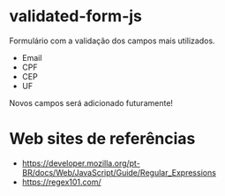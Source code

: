 # validated-form-js

Formulário com a validação dos campos mais utilizados.

- Email
- CPF 
- CEP   
- UF

Novos campos será adicionado futuramente!
##

# Web sites de referências
- <https://developer.mozilla.org/pt-BR/docs/Web/JavaScript/Guide/Regular_Expressions>
- <https://regex101.com/>
